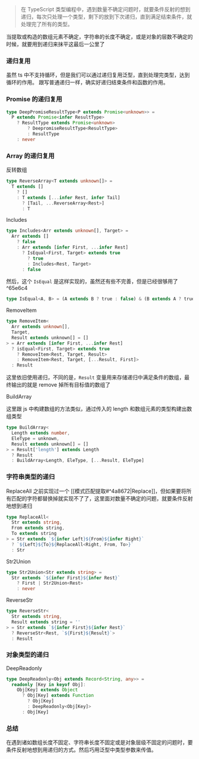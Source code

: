 > 在 TypeScript 类型编程中，遇到数量不确定问题时，就要条件反射的想到递归，每次只处理一个类型，剩下的放到下次递归，直到满足结束条件，就处理完了所有的类型。

当提取或构造的数组元素不确定，字符串的长度不确定，或是对象的层数不确定的时候，就要用到递归来抹平这最后一公里了

### 递归复用
虽然 ts 中不支持循环，但是我们可以通过递归复用泛型，直到处理完类型，达到循环的作用。
跟写普通递归一样，确实好递归结束条件和函数的作用。

### Promise 的递归复用

```typescript
type DeepPromiseResultType<P extends Promise<unknown>> = 
  P extends Promise<infer ResultType> 
    ? ResultType extends Promise<unknown>
        ? DeepromiseResultType<ResultType>
        : ResultType
    : never
```

### Array 的递归复用

反转数组

```typescript
type ReverseArray<T extends unknown[]> = 
  T extends []
    ? []
    : T extends [...infer Rest, infer Tail]
      ? [Tail, ...ReverseArray<Rest>]
      : T
```

Includes

```typescript
type Includes<Arr extends unknown[], Target> = 
  Arr extends [] 
    ? false 
    : Arr extends [infer First, ...infer Rest]
      ? IsEqual<First, Target> extends true
        ? true
        : Includes<Rest, Target>
      : false
```

然后，这个 `IsEqual` 是这样实现的，虽然还有些不完善，但是已经很够用了 ^65e6c4

```typescript
type IsEqual<A, B> = (A extends B ? true : false) & (B extends A ? true : false)
```

RemoveItem

```typescript
type RemoveItem<
  Arr extends unknown[], 
  Target,
  Result extends unknown[] = []
> = Arr extends [infer First, ...infer Rest]
  ? isEqual<First, Target> extends true
    ? RemoveItem<Rest, Target, Result>
    : RemoveItem<Rest, Target, [...Result, First]>
  : Result
```

这里依旧使用递归，不同的是，`Result` 变量用来存储递归中满足条件的数组，最终输出的就是 remove 掉所有目标值的数组了

BuildArray

这里跟 js 中构建数组的方法类似，通过传入的 length 和数组元素的类型构建出数组类型

```typescript
type BuildArray<
  Length extends number,
  EleType = unknown,
  Result extends unknown[] = []
> = Result['length'] extends Length
  ? Result
  : BuildArray<Length, EleType, [...Result, EleType]
```

### 字符串类型的递归

ReplaceAll 
之前实现过一个 [[模式匹配提取#^4a8672|Replace]]，但如果要将所有匹配的字符都替换掉就实现不了了，这里面对数量不确定的问题，就要条件反射地想到递归

```typescript
type ReplaceAll<
  Str extends string,
  From extends string,
  To extends string
> = Str extends `${infer Left}${From}${infer Right}`
  ? `${Left}${To}${ReplaceAll<Right, From, To>}`
  : Str
```

Str2Union

```typescript
type Str2Union<Str extends string> =
  Str extends `${infer First}${infer Rest}`
    ? First | Str2Union<Rest>
    : never
```

ReverseStr

```typescript
type ReverseStr<
  Str extends string,
  Result extends string = ''
> = Str extends `${infer First}${infer Rest}`
  ? ReverseStr<Rest, `${First}${Result}`>
  : Result
```

### 对象类型的递归

DeepReadonly

```typescript
type DeepReadonly<Obj extends Record<String, any>> =
  readonly [Key in keyof Obj]:
    Obj[Key] extends Object
      ? Obj[Key] extends Function
        ? Obj[Key]
        : DeepReadonly<Obj[Key]>
      : Obj[Key]
```

### 总结

在遇到诸如数组长度不固定、字符串长度不固定或是对象层级不固定的问题时，要条件反射地想到用递归的方式。然后巧用泛型中类型参数来传值。